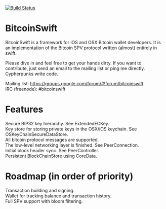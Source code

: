 [![Build Status](https://travis-ci.org/DoubleSha/BitcoinSwift.svg?branch=master)](https://travis-ci.org/DoubleSha/BitcoinSwift)

BitcoinSwift
============

BitcoinSwift is a framework for iOS and OSX Bitcoin wallet developers. It is an implementation of the Bitcoin SPV protocol written (almost) entirely in swift.

Please dive in and feel free to get your hands dirty. If you want to contribute, just send an email to the mailing list or ping me directly. Cypherpunks write code.

Mailing list: https://groups.google.com/forum/#!forum/bitcoinswift  
IRC (freenode): #bitcoinswift


Features
============

Secure BIP32 key hierarchy. See ExtendedECKey.  
Key store for storing private keys in the OSX/iOS keychain. See OSKeyChainSecureDataStore.  
All bitcoin protocol messages are supported.  
The low-level networking layer is finished. See PeerConnection.  
Initial block header sync. See PeerController.  
Persistent BlockChainStore using CoreData.  


Roadmap (in order of priority)
============

Transaction building and signing.  
Wallet for tracking balance and transaction history.  
Full SPV support with bloom filtering.  

